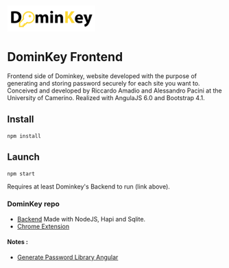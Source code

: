 ![alt text](https://github.com/Alepacox/ChromeExtension_PasswordManager_UnicamWebProject/blob/master/logo/dominKey_logo.png)

# DominKey Frontend
Frontend side of Dominkey, website developed with the purpose of generating and storing password securely for each site you want to.
Conceived and developed by Riccardo Amadio and Alessandro Pacini at the University of Camerino.
Realized with AngulaJS 6.0 and Bootstrap 4.1.
## Install
```
npm install
```
## Launch
```
npm start
```
Requires at least Dominkey's Backend to run (link above).

### DominKey repo
* [Backend](https://github.com/rokity/PasswordManager_UnicamWebProject/)
  Made with NodeJS, Hapi and Sqlite.
* [Chrome Extension](https://github.com/Alepacox/ChromeExtension_PasswordManager_UnicamWebProject)

#### Notes :
* [Generate Password Library Angular](https://github.com/xama5/generate-password-browser)
